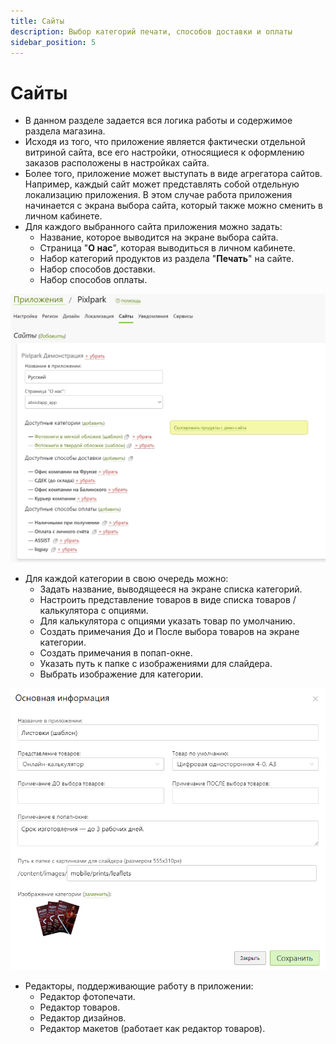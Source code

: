 ```yaml
---
title: Сайты
description: Выбор категорий печати, способов доставки и оплаты
sidebar_position: 5
---
```


# Сайты

* В данном разделе задается вся логика работы и содержимое раздела магазина.
* Исходя из того, что приложение является фактически отдельной витриной сайта, все его настройки, относящиеся к оформлению заказов расположены в настройках сайта.
* Более того, приложение может выступать в виде агрегатора сайтов. Например, каждый сайт может представлять собой отдельную локализацию приложения. В этом случае работа приложения начинается с экрана выбора сайта, который также можно сменить в личном кабинете.
* Для каждого выбранного сайта приложения можно задать:
    + Название, которое выводится на экране выбора сайта.
    + Страница "__О нас__", которая выводиться в личном кабинете.
    + Набор категорий продуктов из раздела "__Печать__" на сайте.
    + Набор способов доставки.
    + Набор способов оплаты.

![](../_media/app/websites.png  ':size=70%')

* Для каждой категории в свою очередь можно:
    + Задать название, выводящееся на экране списка категорий.
    + Настроить представление товаров в виде списка товаров / калькулятора с опциями.
    + Для калькулятора с опциями указать товар по умолчанию.
    + Создать примечания До и После выбора товаров на экране категории.
    + Создать примечания в попап-окне.
    + Указать путь к папке c изображениями для слайдера.
    + Выбрать изображение для категории.

![](../_media/app/websites-category.png ':size=70%')

* Редакторы, поддерживающие работу в приложении:
    + Редактор фотопечати.
    + Редактор товаров.
    + Редактор дизайнов.
    + Редактор макетов (работает как редактор товаров).
